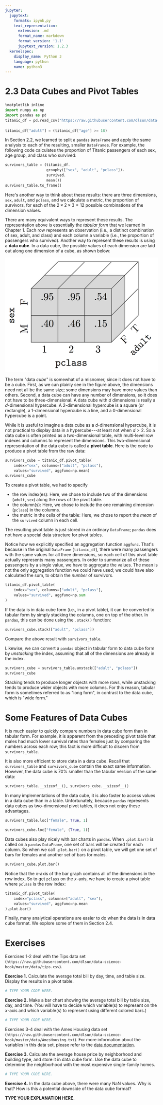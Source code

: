 ```yaml
---
jupyter:
  jupytext:
    formats: ipynb,py
    text_representation:
      extension: .md
      format_name: markdown
      format_version: '1.1'
      jupytext_version: 1.2.3
  kernelspec:
    display_name: Python 3
    language: python
    name: python3
---
```


# 2.3 Data Cubes and Pivot Tables

```python
%matplotlib inline
import numpy as np
import pandas as pd
titanic_df = pd.read_csv("https://raw.githubusercontent.com/dlsun/data-science-book/master/data/titanic.csv")

titanic_df["adult"] = (titanic_df["age"] >= 18)
```

In Section 2.2, we learned to split a `pandas` `DataFrame` and apply the same analysis to each of the resulting, smaller `DataFrame`s. For example, the following code calculates the proportion of Titanic passengers of each sex, age group, and class who survived:

```python
survivors_table = (titanic_df.
                   groupby(["sex", "adult", "pclass"]).
                   survived.
                   mean())
survivors_table.to_frame()
```

Here's another way to think about these results: there are three dimensions, `sex`, `adult`, and `pclass`, and we calculate a metric, the proportion of survivors, for each of the $2 \times 2 \times 3 = 12$ possible combinations of the dimension values.

There are many equivalent ways to represent these results. The representation above is essentially the _tabular form_ that we learned in Chapter 1. Each row represents an observation (i.e., a distinct combination of sex, adult, and class) and each column a variable (i.e., the proportion of passengers who survived). Another way to represent these results is using a **data cube**. In a data cube, the possible values of each dimension are laid out along one dimension of a cube, as shown below:

![](./datacube.png)

The term "data _cube_" is somewhat of a misnomer, since it does not have to be a cube. First, as we can plainly see in the figure above, the dimensions need not all be the same size; some dimensions may have more values than others. Second, a data cube can have any number of dimensions, so it does not have to be three-dimensional. A data cube with $d$ dimensions is really a $d$-dimensional hypercube. A 2-dimensional hypercube is a square (or rectangle), a 1-dimensional hypercube is a line, and a 0-dimensional hypercube is a point.

While it is useful to imagine a data cube as a $d$-dimensional hypercube, it is not practical to display data in a hypercube---at least not when $d > 2$. So a data cube is often printed as a two-dimensional table, with multi-level row indexes and columns to represent the dimensions. This two-dimensional representation of the data cube is called a **pivot table**. Here is the code to produce a pivot table from the raw data:

```python
survivors_cube = titanic_df.pivot_table(
    index="sex", columns=["adult", "pclass"],
    values="survived", aggfunc=np.mean)
survivors_cube
```

To create a pivot table, we had to specify 
- the row index(es): Here, we chose to include two of the dimensions (`adult`, `sex`) along the rows of the pivot table.
- the column(s): Here, we chose to include the one remaining dimension (`pclass`) in the columns.
- the metric in the cells of the table: Here, we chose to report the _mean_ of the `survived` column in each cell.

The resulting pivot table is just stored in an ordinary `DataFrame`; `pandas` does not have a special data structure for pivot tables.

Notice how we explicitly specified an aggregation function `aggfunc`. That's because in the original `DataFrame` (`titanic_df`), there were many passengers with the same values for all three dimensions, so each cell of this pivot table actually represents many passengers. In order to summarize all of these passengers by a single value, we have to aggregate the values. The mean is not the only aggregation function we could have used; we could have also calculated the sum, to obtain the _number_ of survivors.

```python
titanic_df.pivot_table(
    index="sex", columns=["adult", "pclass"],
    values="survived", aggfunc=np.sum
)
```

If the data is in data cube form (i.e., in a pivot table), it can be converted to tabular form by simply stacking the columns, one on top of the other. In `pandas`, this can be done using the `.stack()` function:

```python
survivors_cube.stack(["adult", "pclass"])
```

Compare the above result with `survivors_table`.

Likewise, we can convert a `pandas` object in tabular form to data cube form by _unstacking_ the index, assuming that all of the dimensions are already in the index.

```python
survivors_cube = survivors_table.unstack(["adult", "pclass"])
survivors_cube
```

Stacking tends to produce longer objects with more rows, while unstacking tends to produce wider objects with more columns. For this reason, tabular form is sometimes referred to as "long form", in contrast to the data cube, which is "wide form."


# Some Features of Data Cubes

It is much easier to quickly compare numbers in data cube form than in tabular form. For example, it is apparent from the preceding pivot table that males had much lower survival rates than females just by comparing the numbers across each row; this fact is more difficult to discern from `survivors_table`.

It is also more efficient to store data in a data cube. Recall that `survivors_table` and `survivors_cube` contain the exact same information. However, the data cube is 70% smaller than the tabular version of the same data:

```python
survivors_table.__sizeof__(), survivors_cube.__sizeof__()
```

In many implementations of the data cube, it is also faster to access values in a data cube than in a table. Unfortunately, because `pandas` represents data cubes as two-dimensional pivot tables, it does not enjoy these advantages.

```python
survivors_table.loc["female", True, 1]
```

```python
survivors_cube.loc["female", (True, 1)]
```

Data cubes also play nicely with bar charts in `pandas`. When `.plot.bar()` is called on a `pandas` `DataFrame`, one set of bars will be created for each column. So when we call `.plot.bar()` on a pivot table, we will get one set of bars for females and another set of bars for males.

```python
survivors_cube.plot.bar()
```

Notice that the $x$-axis of the bar graph contains all of the dimensions in the row index. So to get `pclass` on the $x$-axis, we have to create a pivot table where `pclass` is the row index:

```python
titanic_df.pivot_table(
    index="pclass", columns=["adult", "sex"],
    values="survived", aggfunc=np.mean
).plot.bar()
```

Finally, many analytical operations are easier to do when the data is in data cube format. We explore some of them in Section 2.4.


# Exercises

Exercises 1-2 deal with the Tips data set (`https://raw.githubusercontent.com/dlsun/data-science-book/master/data/tips.csv`).


**Exercise 1.** Calculate the average total bill by day, time, and table size. Display the results in a pivot table.

```python
# TYPE YOUR CODE HERE.
```

**Exercise 2.** Make a bar chart showing the average total bill by table size, day, and time. (You will have to decide which variable(s) to represent on the $x$-axis and which variable(s) to represent using different colored bars.)

```python
# TYPE YOUR CODE HERE.
```

Exercises 3-4 deal with the Ames Housing data set (`https://raw.githubusercontent.com/dlsun/data-science-book/master/data/AmesHousing.txt`). For more information about the variables in this data set, please refer to the [data documentation](https://ww2.amstat.org/publications/jse/v19n3/decock/DataDocumentation.txt).


**Exercise 3.** Calculate the average house price by neighborhood and building type, and store it in data cube form. Use the data cube to determine the neighborhood with the most expensive single-family homes.

```python
# TYPE YOUR CODE HERE.
```

**Exercise 4.** In the data cube above, there were many NaN values. Why is that? How is this a potential downside of the data cube format?


**TYPE YOUR EXPLANATION HERE.**
